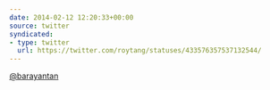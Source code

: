 ```yaml
---
date: 2014-02-12 12:20:33+00:00
source: twitter
syndicated:
- type: twitter
  url: https://twitter.com/roytang/statuses/433576357537132544/
---
```


[@barayantan](https://twitter.com/barayantan/) 